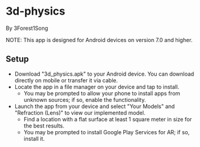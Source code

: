 # 3d-physics
By 3Forest1Song

NOTE: This app is designed for Android devices on version 7.0 and higher.

## Setup
- Download "3d_physics.apk" to your Android device. You can download directly on mobile or transfer it via cable.
- Locate the app in a file manager on your device and tap to install.
  - You may be prompted to allow your phone to install apps from unknown sources; if so, enable the functionality.
- Launch the app from your device and select "Your Models" and "Refraction (Lens)" to view our implemented model.
  - Find a location with a flat surface at least 1 square meter in size for the best results.
  - You may be prompted to install Google Play Services for AR; if so, install it.
